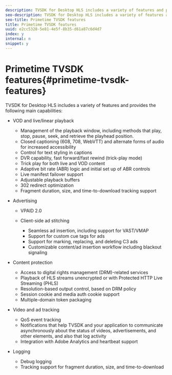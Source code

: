 ```yaml
---
description: TVSDK for Desktop HLS includes a variety of features and provides the following main capabilities 
seo-description: TVSDK for Desktop HLS includes a variety of features and provides the following main capabilities 
seo-title: Primetime TVSDK features
title: Primetime TVSDK features
uuid: e2cc5328-5e81-4e5f-8b35-d61a87c6d4d7
index: y
internal: n
snippet: y
---
```


# Primetime TVSDK features{#primetime-tvsdk-features}

TVSDK for Desktop HLS includes a variety of features and provides the following main capabilities:

* VOD and live/linear playback

    * Management of the playback window, including methods that play, stop, pause, seek, and retrieve the playhead position. 
    * Closed captioning (608, 708, WebVTT) and alternate forms of audio for increased accessibility 
    * Control for text styling in captions 
    * DVR capability, fast forward/fast rewind (trick-play mode) 
    * Trick play for both live and VOD content 
    * Adaptive bit rate (ABR) logic and initial set up of ABR controls 
    * Live manifest failover support 
    * Adjustable playback buffers 
    * 302 redirect optimization 
    * Fragment duration, size, and time-to-download tracking support

* Advertising

    * VPAID 2.0 
    * Client-side ad stitching

        * Seamless ad insertion, including support for VAST/VMAP 
        * Support for custom cue tags for ads 
        * Support for marking, replacing, and deleting C3 ads 
        * Customizable content/ad insertion workflow including blackout signaling

* Content protection

    * Access to digital rights management (DRM)-related services 
    * Playback of HLS streams unencrypted or with Protected HTTP Live Streaming (PHLS) 
    * Resolution-based output control, based on DRM policy 
    * Session cookie and media auth cookie support 
    * Multiple-domain token packaging

* Video and ad tracking

    * QoS event tracking 
    * Notifications that help TVSDK and your application to communicate asynchronously about the status of videos, advertisements, and other elements, and also that log activity 
    * Integration with Adobe Analytics and heartbeat support

* Logging

    * Debug logging 
    * Tracking support for fragment duration, size, and time-to-download

